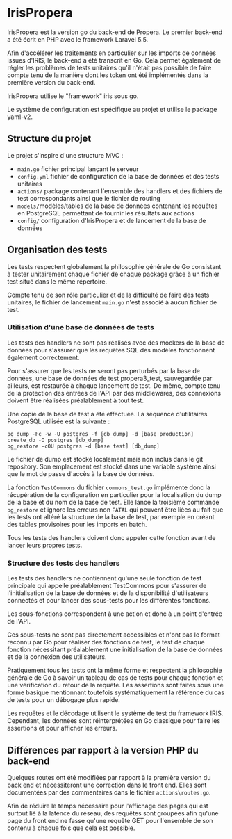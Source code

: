 # IrisPropera

IrisPropera est la version go du back-end de Propera. Le premier back-end a été écrit en PHP avec le framework Laravel 5.5.

Afin d'accélérer les traitements en particulier sur les imports de données issues d'IRIS, le back-end a été transcrit en Go. Cela permet également de régler les problèmes de tests unitaires qu'il n'était pas possible de faire compte tenu de la manière dont les token ont été implémentés dans la première version du back-end.

IrisPropera utilise le "framework" iris sous go.

Le système de configuration est spécifique au projet et utilise le package yaml-v2.


## Structure du projet

Le projet s'inspire d'une structure MVC :

* `main.go` fichier principal lançant le serveur
* `config.yml` fichier de configuration de la base de données et des tests unitaires
* `actions/` package contenant l'ensemble des handlers et des fichiers de test correspondants ainsi que le fichier de routing
* `models/`modèles/tables de la base de données contenant les requêtes en PostgreSQL permettant de fournir les résultats aux actions
* `config/` configuration d'IrisPropera et de lancement de la base de données

## Organisation des tests

Les tests respectent globalement la philosophie générale de Go consistant à tester unitairement chaque fichier de chaque package grâce à un fichier test situé dans le même répertoire.

Compte tenu de son rôle particulier et de la difficulté de faire des tests unitaires, le fichier de lancement `main.go` n'est associé à aucun fichier de test.

### Utilisation d'une base de données de tests

Les tests des handlers ne sont pas réalisés avec des mockers de la base de données pour s'assurer que les requêtes SQL des modèles fonctionnent également correctement.

Pour s'assurer que les tests ne seront pas perturbés par la base de données, une base de données de test propera3_test, sauvegardée par ailleurs, est restaurée à chaque lancement de test. De même, compte tenu de la protection des entrées de l'API par des middlewares, des connexions doivent être réalisées préalablement à tout test.

Une copie de la base de test a été effectuée. La séquence d'utilitaires PostgreSQL utilisée est la suivante :
```
pg_dump -Fc -w -U postgres -f [db_dump] -d [base production]
create_db -O postgres [db_dump]
pg_restore -cOU postgres -d [base test] [db_dump]
```

Le fichier de dump est stocké localement mais non inclus dans le git repository. Son emplacement est stocké dans une variable système ainsi que le mot de passe d'accès à la base de données.

La fonction `TestCommons` du fichier `commons_test.go` implémente donc la récupération de la configuration en particulier pour la localisation du dump de la base et du nom de la base de test. Elle lance la troisième commande `pg_restore` et ignore les erreurs non `FATAL` qui peuvent être liées au fait que les tests ont altéré la structure de la base de test, par exemple en créant des tables provisoires pour les imports en batch.

Tous les tests des handlers doivent donc appeler cette fonction avant de lancer leurs propres tests.

### Structure des tests des handlers

Les tests des handlers ne contiennent qu'une seule fonction de test principale qui appelle préalablement TestCommons pour s'assurer de l'initialisation de la base de données et de la disponibilité d'utilisateurs connectés et pour lancer des sous-tests pour les différentes fonctions.

Les sous-fonctions correspondent à une action et donc à un point d'entrée de l'API.

Ces sous-tests ne sont pas directement accessibles et n'ont pas le format reconnu par Go pour réaliser des fonctions de test, le test de chaque fonction nécessitant préalablement une initialisation de la base de données et de la connexion des utilisateurs.

Pratiquement tous les tests ont la même forme et respectent la philosophie générale de Go à savoir un tableau de cas de tests pour chaque fonction et une vérification du retour de la requête. Les assertions sont faites sous une forme basique mentionnant toutefois systématiquement la référence du cas de tests pour un débogage plus rapide.

Les requêtes et le décodage utilisent le système de test du framework IRIS. Cependant, les données sont réinterprétées en Go classique pour faire les assertions et pour afficher les erreurs.

## Différences par rapport à la version PHP du back-end

Quelques routes ont été modifiées par rapport à la première version du back end et nécessiteront une correction dans le front end. Elles sont documentées par des commentaires dans le fichier `actions\routes.go`.

Afin de réduire le temps nécessaire pour l'affichage des pages qui est surtout lié à la latence du réseau, des requêtes sont groupées afin qu'une page du front end ne fasse qu'une requête GET pour l'ensemble de son contenu à chaque fois que cela est possible.
